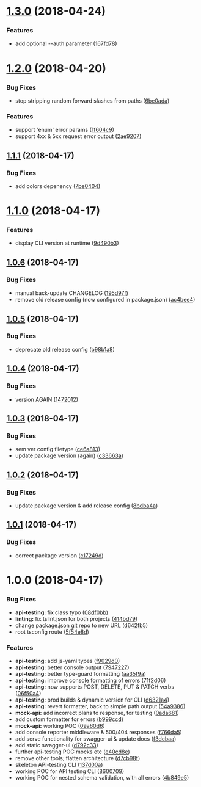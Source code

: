 <a name="1.3.0"></a>
# [1.3.0](https://github.com/tenproduct/oa3-api-defender/compare/v1.2.0...v1.3.0) (2018-04-24)


### Features

* add optional --auth parameter ([167fd78](https://github.com/tenproduct/oa3-api-defender/commit/167fd78))

<a name="1.2.0"></a>
# [1.2.0](https://github.com/tenproduct/oa3-api-defender/compare/v1.1.1...v1.2.0) (2018-04-20)


### Bug Fixes

* stop stripping random forward slashes from paths ([6be0ada](https://github.com/tenproduct/oa3-api-defender/commit/6be0ada))


### Features

* support 'enum' error params ([1f604c9](https://github.com/tenproduct/oa3-api-defender/commit/1f604c9))
* support 4xx & 5xx request error output ([2ae9207](https://github.com/tenproduct/oa3-api-defender/commit/2ae9207))

<a name="1.1.1"></a>
## [1.1.1](https://github.com/tenproduct/oa3-api-defender/compare/v1.1.0...v1.1.1) (2018-04-17)


### Bug Fixes

* add colors depenency ([7be0404](https://github.com/tenproduct/oa3-api-defender/commit/7be0404))

<a name="1.1.0"></a>
# [1.1.0](https://github.com/tenproduct/oa3-api-defender/compare/v1.0.6...v1.1.0) (2018-04-17)


### Features

* display CLI version at runtime ([9d490b3](https://github.com/tenproduct/oa3-api-defender/commit/9d490b3))

<a name="1.0.6"></a>
## [1.0.6](https://github.com/tenproduct/oa3-api-defender/compare/v1.0.5...v1.0.6) (2018-04-17)


### Bug Fixes

* manual back-update CHANGELOG ([195d97f](https://github.com/tenproduct/oa3-api-defender/commit/195d97f))
* remove old release config (now configured in package.json) ([ac4bee4](https://github.com/tenproduct/oa3-api-defender/commit/ac4bee4))

<a name="1.0.5"></a>
## [1.0.5](https://github.com/tenproduct/oa3-api-defender/compare/v1.0.4...v1.0.5) (2018-04-17)


### Bug Fixes

* deprecate old release config ([b98b1a8](https://github.com/tenproduct/oa3-api-defender/commit/b98b1a8))

<a name="1.0.4"></a>
## [1.0.4](https://github.com/tenproduct/oa3-api-defender/compare/v1.0.3...v1.0.4) (2018-04-17)


### Bug Fixes

* version AGAIN ([1472012](https://github.com/tenproduct/oa3-api-defender/commit/1472012))

<a name="1.0.3"></a>
## [1.0.3](https://github.com/tenproduct/oa3-api-defender/compare/v1.0.2...v1.0.3) (2018-04-17)


### Bug Fixes

* sem ver config filetype ([ce6a813](https://github.com/tenproduct/oa3-api-defender/commit/ce6a813))
* update package version (again) ([c33663a](https://github.com/tenproduct/oa3-api-defender/commit/c33663a))

<a name="1.0.2"></a>
## [1.0.2](https://github.com/tenproduct/oa3-api-defender/compare/v1.0.1...v1.0.2) (2018-04-17)


### Bug Fixes

* update package version & add release config ([8bdba4a](https://github.com/tenproduct/oa3-api-defender/commit/8bdba4a))


<a name="1.0.1"></a>
## [1.0.1](https://github.com/tenproduct/oa3-api-defender/compare/v1.0.0...v1.0.1) (2018-04-17)


### Bug Fixes

* correct package version ([c17249d](https://github.com/tenproduct/oa3-api-defender/commit/c17249d))

<a name="1.0.0"></a>
# 1.0.0 (2018-04-17)


### Bug Fixes

* **api-testing:** fix class typo ([08df0bb](https://github.com/tenproduct/oa3-api-defender/commit/08df0bb))
* **linting:** fix tslint.json for both projects ([414bd79](https://github.com/tenproduct/oa3-api-defender/commit/414bd79))
* change package.json git repo to new URL ([d642fb5](https://github.com/tenproduct/oa3-api-defender/commit/d642fb5))
* root tsconfig route ([5f54e8d](https://github.com/tenproduct/oa3-api-defender/commit/5f54e8d))


### Features

* **api-testing:** add js-yaml types ([f9029d0](https://github.com/tenproduct/oa3-api-defender/commit/f9029d0))
* **api-testing:** better console output ([7947227](https://github.com/tenproduct/oa3-api-defender/commit/7947227))
* **api-testing:** better type-guard formatting ([aa35f9a](https://github.com/tenproduct/oa3-api-defender/commit/aa35f9a))
* **api-testing:** improve console formatting of errors ([71f2d06](https://github.com/tenproduct/oa3-api-defender/commit/71f2d06))
* **api-testing:** now supports POST, DELETE, PUT & PATCH verbs ([06f50a4](https://github.com/tenproduct/oa3-api-defender/commit/06f50a4))
* **api-testing:** prod builds & dynamic version for CLI ([d6321a4](https://github.com/tenproduct/oa3-api-defender/commit/d6321a4))
* **api-testing:** revert formatter, back to simple path output ([54a9386](https://github.com/tenproduct/oa3-api-defender/commit/54a9386))
* **mock-api:** add incorrect plans to response, for testing ([0ada681](https://github.com/tenproduct/oa3-api-defender/commit/0ada681))
* add custom formatter for errors ([b999ccd](https://github.com/tenproduct/oa3-api-defender/commit/b999ccd))
* **mock-api:** working POC ([09a60d6](https://github.com/tenproduct/oa3-api-defender/commit/09a60d6))
* add console reporter middleware & 500/404 responses ([f766da5](https://github.com/tenproduct/oa3-api-defender/commit/f766da5))
* add serve functionality for swagger-ui & update docs ([f3dcbaa](https://github.com/tenproduct/oa3-api-defender/commit/f3dcbaa))
* add static swagger-ui ([d792c33](https://github.com/tenproduct/oa3-api-defender/commit/d792c33))
* further api-testing POC mocks etc ([e40cd8e](https://github.com/tenproduct/oa3-api-defender/commit/e40cd8e))
* remove other tools; flatten architecture ([d7cb98f](https://github.com/tenproduct/oa3-api-defender/commit/d7cb98f))
* skeleton API-testing CLI ([137d00a](https://github.com/tenproduct/oa3-api-defender/commit/137d00a))
* working POC for API testing CLI ([8600709](https://github.com/tenproduct/oa3-api-defender/commit/8600709))
* working POC for nested schema validation, with all errors ([4b849e5](https://github.com/tenproduct/oa3-api-defender/commit/4b849e5))
